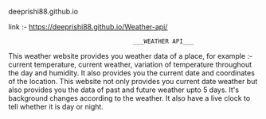 deeprishi88.github.io

link :-  https://deeprishi88.github.io/Weather-api/

                                       ___WEATHER API___

This weather website provides you weather data of a place, for example :- current temperature, current weather, variation of temperature throughout the day and humidity. It also provides you the current date and coordinates of the location.
This website not only provides you current date weather but also provides you the data of past and future weather upto 5 days. 
It's background changes according to the weather.
It also have a live clock to tell whether it is day or night.
